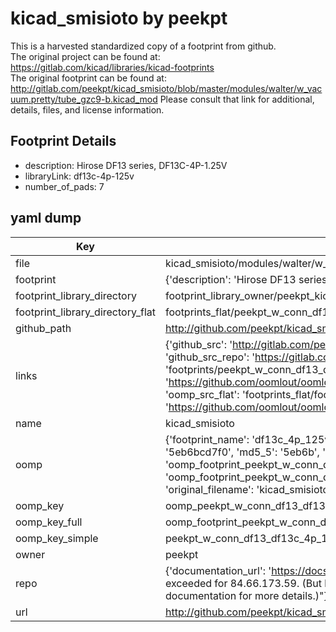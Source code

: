 # kicad_smisioto by peekpt  
This is a harvested standardized copy of a footprint from github.  
The original project can be found at:  
https://gitlab.com/kicad/libraries/kicad-footprints  
The original footprint can be found at:
http://gitlab.com/peekpt/kicad_smisioto/blob/master/modules/walter/w_vacuum.pretty/tube_gzc9-b.kicad_mod
Please consult that link for additional, details, files, and license information.  
## Footprint Details
* description: Hirose DF13 series, DF13C-4P-1.25V  
* libraryLink: df13c-4p-125v  
* number_of_pads: 7  
## yaml dump  
| Key | Value |  
| --- | --- |  
| file | kicad_smisioto/modules/walter/w_conn_df13.pretty/df13c-4p-125v.kicad_mod |  
| footprint | {'description': 'Hirose DF13 series, DF13C-4P-1.25V', 'libraryLink': 'df13c-4p-125v', 'number_of_pads': 7} |  
| footprint_library_directory | footprint_library_owner/peekpt_kicad_smisioto |  
| footprint_library_directory_flat | footprints_flat/peekpt_w_conn_df13_df13c_4p_125v/working |  
| github_path | http://github.com/peekpt/kicad_smisioto/blob/master/modules/walter/w_conn_df13.pretty/df13c-4p-125v.kicad_mod |  
| links | {'github_src': 'http://gitlab.com/peekpt/kicad_smisioto/blob/master/modules/walter/w_vacuum.pretty/tube_gzc9-b.kicad_mod', 'github_src_repo': 'https://gitlab.com/kicad/libraries/kicad-footprints', 'oomp_bot': 'footprints/peekpt_w_conn_df13_df13c_4p_125v/working', 'oomp_bot_github': 'https://github.com/oomlout/oomlout_oomp_footprint_bot/tree/main/footprints/peekpt_w_conn_df13_df13c_4p_125v/working', 'oomp_src_flat': 'footprints_flat/footprints_flat/peekpt_w_conn_df13_df13c_4p_125v/working', 'oomp_src_flat_github': 'https://github.com/oomlout/oomlout_oomp_footprint_src/tree/main/footprints_flat/peekpt_w_conn_df13_df13c_4p_125v/working'} |  
| name | kicad_smisioto |  
| oomp | {'footprint_name': 'df13c_4p_125v', 'library_name': 'w_conn_df13', 'md5': '5eb6bcd7f00a88fe2c1e3e940d737b90', 'md5_10': '5eb6bcd7f0', 'md5_5': '5eb6b', 'md5_6': '5eb6bc', 'oomp_key': 'oomp_peekpt_w_conn_df13_df13c_4p_125v', 'oomp_key_extra': 'oomp_footprint_peekpt_w_conn_df13_df13c_4p_125v', 'oomp_key_full': 'oomp_footprint_peekpt_w_conn_df13_df13c_4p_125v_5eb6bc', 'oomp_key_simple': 'peekpt_w_conn_df13_df13c_4p_125v', 'original_filename': 'kicad_smisioto/modules/walter/w_conn_df13.pretty/df13c-4p-125v.kicad_mod', 'owner_name': 'peekpt'} |  
| oomp_key | oomp_peekpt_w_conn_df13_df13c_4p_125v |  
| oomp_key_full | oomp_footprint_peekpt_w_conn_df13_df13c_4p_125v |  
| oomp_key_simple | peekpt_w_conn_df13_df13c_4p_125v |  
| owner | peekpt |  
| repo | {'documentation_url': 'https://docs.github.com/rest/overview/resources-in-the-rest-api#rate-limiting', 'message': "API rate limit exceeded for 84.66.173.59. (But here's the good news: Authenticated requests get a higher rate limit. Check out the documentation for more details.)"} |  
| url | http://github.com/peekpt/kicad_smisioto |  

